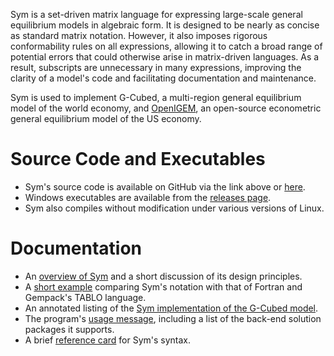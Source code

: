 Sym is a set-driven matrix language for expressing large-scale general 
equilibrium models in algebraic form. It is designed to be nearly as 
concise as standard matrix notation. However, it also imposes rigorous 
conformability rules on all expressions, allowing it to catch a broad 
range of potential errors that could otherwise arise in matrix-driven 
languages. As a result, subscripts are unnecessary in many expressions, 
improving the clarity of a model's code and facilitating documentation 
and maintenance. 

Sym is used to implement G-Cubed, a multi-region general equilibrium model 
of the world economy, and [OpenIGEM](https://openigem.github.io/), 
an open-source econometric general equilibrium model of the US economy.

# Source Code and Executables
+ Sym's source code is available on GitHub via the link above or [here](https://github.com/pjwilcoxen/sym/).
+ Windows executables are available from the [releases page](https://github.com/pjwilcoxen/sym/releases/).
+ Sym also compiles without modification under various versions of Linux.

# Documentation
+ An [overview of Sym](sym-overview.pdf) and a short discussion of 
its design principles.
+ A [short example](comparing-notation.pdf) comparing Sym's 
notation with that of Fortran and Gempack's TABLO language.
+ An annotated listing of the [Sym implementation of the G-Cubed model](sym-gcubed-example.pdf).
+ The program's [usage message](usage.md), 
including a list of the back-end solution packages it supports. 
+ A brief [reference card](syntax.md) for Sym's syntax.

